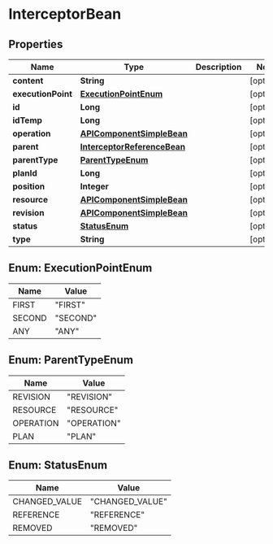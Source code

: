 
# InterceptorBean

## Properties
Name | Type | Description | Notes
------------ | ------------- | ------------- | -------------
**content** | **String** |  |  [optional]
**executionPoint** | [**ExecutionPointEnum**](#ExecutionPointEnum) |  |  [optional]
**id** | **Long** |  |  [optional]
**idTemp** | **Long** |  |  [optional]
**operation** | [**APIComponentSimpleBean**](APIComponentSimpleBean.md) |  |  [optional]
**parent** | [**InterceptorReferenceBean**](InterceptorReferenceBean.md) |  |  [optional]
**parentType** | [**ParentTypeEnum**](#ParentTypeEnum) |  |  [optional]
**planId** | **Long** |  |  [optional]
**position** | **Integer** |  |  [optional]
**resource** | [**APIComponentSimpleBean**](APIComponentSimpleBean.md) |  |  [optional]
**revision** | [**APIComponentSimpleBean**](APIComponentSimpleBean.md) |  |  [optional]
**status** | [**StatusEnum**](#StatusEnum) |  |  [optional]
**type** | **String** |  |  [optional]


<a name="ExecutionPointEnum"></a>
## Enum: ExecutionPointEnum
Name | Value
---- | -----
FIRST | &quot;FIRST&quot;
SECOND | &quot;SECOND&quot;
ANY | &quot;ANY&quot;


<a name="ParentTypeEnum"></a>
## Enum: ParentTypeEnum
Name | Value
---- | -----
REVISION | &quot;REVISION&quot;
RESOURCE | &quot;RESOURCE&quot;
OPERATION | &quot;OPERATION&quot;
PLAN | &quot;PLAN&quot;


<a name="StatusEnum"></a>
## Enum: StatusEnum
Name | Value
---- | -----
CHANGED_VALUE | &quot;CHANGED_VALUE&quot;
REFERENCE | &quot;REFERENCE&quot;
REMOVED | &quot;REMOVED&quot;




